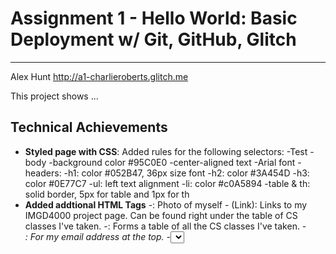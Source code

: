 Assignment 1 - Hello World: Basic Deployment w/ Git, GitHub, Glitch
===
---

Alex Hunt
http://a1-charlieroberts.glitch.me

This project shows ...

## Technical Achievements
- **Styled page with CSS**: Added rules for the following selectors:
  -Test
  -body
    -background color #95C0E0
    -center-aligned text
    -Arial font
  -headers:
    -h1: color #052B47, 36px size font
    -h2: color #3A454D
    -h3: color #0E77C7
  -ul: left text alignment
  -li: color #c0A5894
  -table & th: solid border, 5px for table and 1px for th
- **Added addtional HTML Tags**
  -<image>: Photo of myself
  -<a> (Link): Links to my IMGD4000 project page. Can be found right under the table of CS classes I've taken.
  -<table>: Forms a table of all the CS classes I've taken.
  -<address>: For my email address at the top.
  -<select>: To create a small drop-down menu in the "Memes" section at the bottom. Currently does nothing.
  -(The <iframe> tag was copied from YouTube's video embed, so it's not my work. I just put the video embed there for fun.)

### Design Achievements
- **Used the Roboto Font from Google Fonts**: I used Roboto as the font for the primary copy text in my site.


